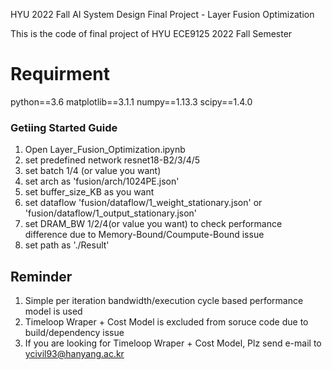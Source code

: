 HYU 2022 Fall AI System Design Final Project - Layer Fusion Optimization

This is the code of final project of HYU ECE9125 2022 Fall Semester

# Requirment #
python==3.6
matplotlib==3.1.1
numpy==1.13.3
scipy==1.4.0

### Getiing Started Guide ###
1. Open Layer_Fusion_Optimization.ipynb
2. set predefined network resnet18-B2/3/4/5
3. set batch 1/4 (or value you want)
4. set arch as 'fusion/arch/1024PE.json'
5. set buffer_size_KB as you want
6. set dataflow 'fusion/dataflow/1_weight_stationary.json' or 'fusion/dataflow/1_output_stationary.json'
7. set DRAM_BW 1/2/4(or value you want) to check performance difference due to Memory-Bound/Coumpute-Bound issue
8. set path as './Result'

## Reminder ##
1. Simple per iteration bandwidth/execution cycle based performance model is used
2. Timeloop Wraper + Cost Model is excluded from soruce code due to build/dependency issue
3. If you are looking for Timeloop Wraper + Cost Model, Plz send e-mail to ycivil93@hanyang.ac.kr